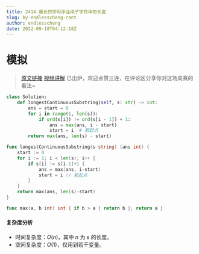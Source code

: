 ```yaml
---
title: 2414.最长的字母序连续子字符串的长度
slug: by-endlesscheng-rant
author: endlesscheng
date: 2022-09-18T04:12:18Z
---
```

# 模拟
 
> [原文链接](https://leetcode.cn/problems/length-of-the-longest-alphabetical-continuous-substring/solution/by-endlesscheng-rant)
[视频讲解](https://www.bilibili.com/video/BV1AP411p7pK) 已出炉，欢迎点赞三连，在评论区分享你对这场周赛的看法~

```py [sol1-Python3]
class Solution:
    def longestContinuousSubstring(self, s: str) -> int:
        ans = start = 0
        for i in range(1, len(s)):
            if ord(s[i]) != ord(s[i - 1]) + 1:
                ans = max(ans, i - start)
                start = i  # 新起点
        return max(ans, len(s) - start)
```

```go [sol1-Go]
func longestContinuousSubstring(s string) (ans int) {
	start := 0
	for i := 1; i < len(s); i++ {
		if s[i] != s[i-1]+1 {
			ans = max(ans, i-start)
			start = i // 新起点
		}
	}
	return max(ans, len(s)-start)
}

func max(a, b int) int { if b > a { return b }; return a }
```

#### 复杂度分析

- 时间复杂度：$O(n)$，其中 $n$ 为 $s$ 的长度。
- 空间复杂度：$O(1)$，仅用到若干变量。

